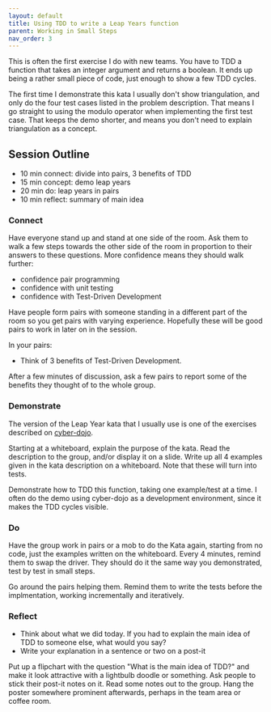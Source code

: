 ```yaml
---
layout: default
title: Using TDD to write a Leap Years function
parent: Working in Small Steps
nav_order: 3
---
```


This is often the first exercise I do with new teams. You have to TDD a function that takes an integer argument and returns a boolean. It ends up being a rather small piece of code, just enough to show a few TDD cycles.

The first time I demonstrate this kata I usually don't show triangulation, and only do the four test cases listed in the problem description. That means I go straight to using the modulo operator when implementing the first test case. That keeps the demo shorter, and means you don't need to explain triangulation as a concept.

## Session Outline

* 10 min connect: divide into pairs, 3 benefits of TDD  
* 15 min concept: demo leap years  
* 20 min do: leap years in pairs  
* 10 min reflect: summary of main idea 

### Connect
Have everyone stand up and stand at one side of the room. Ask them to walk a few steps towards the other side of the room in proportion to their answers to these questions. More confidence means they should walk further:

- confidence pair programming
- confidence with unit testing
- confidence with Test-Driven Development

Have people form pairs with someone standing in a different part of the room so you get pairs with varying experience. Hopefully these will be good pairs to work in later on in the session.

In your pairs:

- Think of 3 benefits of Test-Driven Development.

After a few minutes of discussion, ask a few pairs to report some of the benefits they thought of to the whole group.

### Demonstrate
The version of the Leap Year kata that I usually use is one of the exercises described on [cyber-dojo](https://cyber-dojo.org/).

Starting at a whiteboard, explain the purpose of the kata. Read the description to the group, and/or display it on a slide. Write up all 4 examples given in the kata description on a whiteboard. Note that these will turn into tests.

Demonstrate how to TDD this function, taking one example/test at a time. I often do the demo using cyber-dojo as a development environment, since it makes the TDD cycles visible.


### Do
Have the group work in pairs or a mob to do the Kata again, starting from no code, just the examples written on the whiteboard. Every 4 minutes, remind them to swap the driver. They should do it the same way you demonstrated, test by test in small steps.

Go around the pairs helping them. Remind them to write the tests before the implmentation, working incrementally and iteratively.

### Reflect
- Think about what we did today. If you had to explain the main idea of TDD to someone else, what would you say?
- Write your explanation in a sentence or two on a post-it

Put up a flipchart with the question "What is the main idea of TDD?" and make it look attractive with a lightbulb doodle or something. Ask people to stick their post-it notes on it. Read some notes out to the group. Hang the poster somewhere prominent afterwards, perhaps in the team area or coffee room.
